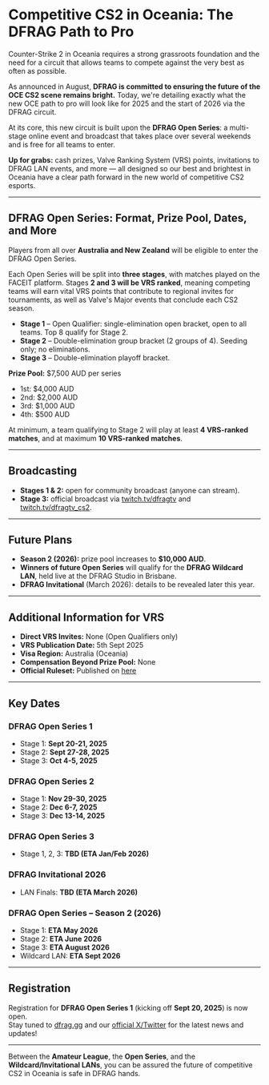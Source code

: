 # Competitive CS2 in Oceania: The DFRAG Path to Pro

Counter-Strike 2 in Oceania requires a strong grassroots foundation and the need for a circuit that allows teams to compete against the very best as often as possible.  

As announced in August, **DFRAG is committed to ensuring the future of the OCE CS2 scene remains bright.** Today, we're detailing exactly what the new OCE path to pro will look like for 2025 and the start of 2026 via the DFRAG circuit.  

At its core, this new circuit is built upon the **DFRAG Open Series**: a multi-stage online event and broadcast that takes place over several weekends and is free for all teams to enter.  

**Up for grabs:** cash prizes, Valve Ranking System (VRS) points, invitations to DFRAG LAN events, and more — all designed so our best and brightest in Oceania have a clear path forward in the new world of competitive CS2 esports.  

---

## DFRAG Open Series: Format, Prize Pool, Dates, and More

Players from all over **Australia and New Zealand** will be eligible to enter the DFRAG Open Series.  

Each Open Series will be split into **three stages**, with matches played on the FACEIT platform. Stages **2 and 3 will be VRS ranked**, meaning competing teams will earn vital VRS points that contribute to regional invites for tournaments, as well as Valve's Major events that conclude each CS2 season.  

- **Stage 1** – Open Qualifier: single-elimination open bracket, open to all teams. Top 8 qualify for Stage 2.  
- **Stage 2** – Double-elimination group bracket (2 groups of 4). Seeding only; no eliminations.  
- **Stage 3** – Double-elimination playoff bracket.  

**Prize Pool:** $7,500 AUD per series  
- 1st: $4,000 AUD  
- 2nd: $2,000 AUD  
- 3rd: $1,000 AUD  
- 4th: $500 AUD  

At minimum, a team qualifying to Stage 2 will play at least **4 VRS-ranked matches**, and at maximum **10 VRS-ranked matches**.  

---

## Broadcasting

- **Stages 1 & 2:** open for community broadcast (anyone can stream).  
- **Stage 3:** official broadcast via [twitch.tv/dfragtv](https://twitch.tv/dfragtv) and [twitch.tv/dfragtv_cs2](https://twitch.tv/dfragtv_cs2).  

---

## Future Plans

- **Season 2 (2026):** prize pool increases to **$10,000 AUD**.  
- **Winners of future Open Series** will qualify for the **DFRAG Wildcard LAN**, held live at the DFRAG Studio in Brisbane.  
- **DFRAG Invitational** (March 2026): details to be revealed later this year.  

---

## Additional Information for VRS

- **Direct VRS Invites:** None (Open Qualifiers only)  
- **VRS Publication Date:** 5th Sept 2025  
- **Visa Region:** Australia (Oceania)  
- **Compensation Beyond Prize Pool:** None  
- **Official Ruleset:** Published on [here](https://docs.google.com/document/d/e/2PACX-1vQh9cmHSB9iXaQLLBXZZ_zkMjsYJhEGHbjhPR-wFUfTAt-cCofUbEIVz_4kOHomgXIFUHEjnOaUi-e2/pub)

---

## Key Dates

### DFRAG Open Series 1
- Stage 1: **Sept 20-21, 2025**  
- Stage 2: **Sept 27-28, 2025**  
- Stage 3: **Oct 4-5, 2025**  

### DFRAG Open Series 2
- Stage 1: **Nov 29-30, 2025**  
- Stage 2: **Dec 6-7, 2025**  
- Stage 3: **Dec 13-14, 2025**  

### DFRAG Open Series 3
- Stage 1, 2, 3: **TBD (ETA Jan/Feb 2026)**  

### DFRAG Invitational 2026
- LAN Finals: **TBD (ETA March 2026)**  

### DFRAG Open Series – Season 2 (2026)
- Stage 1: **ETA May 2026**  
- Stage 2: **ETA June 2026**  
- Stage 3: **ETA August 2026**  
- Wildcard LAN: **ETA Sept 2026**  

---

## Registration

Registration for **DFRAG Open Series 1** (kicking off **Sept 20, 2025**) is now open.  
Stay tuned to [dfrag.gg](https://dfrag.gg) and our [official X/Twitter](https://x.com/dfragtv) for the latest news and updates!  

---

Between the **Amateur League**, the **Open Series**, and the **Wildcard/Invitational LANs**, you can be assured the future of competitive CS2 in Oceania is safe in DFRAG hands.  
